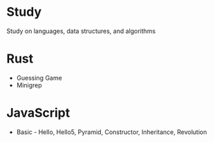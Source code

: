 # Study
Study on languages, data structures, and algorithms

# Rust
- Guessing Game
- Minigrep

# JavaScript
- Basic - Hello, Hello5, Pyramid, Constructor, Inheritance, Revolution

